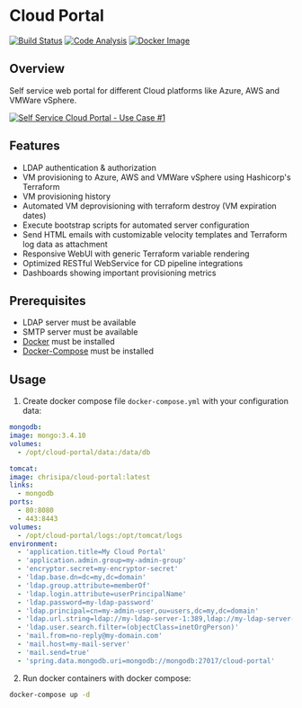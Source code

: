 Cloud Portal
============

[![Build Status](https://papke.it/jenkins/buildStatus/icon?job=cloud-portal)](https://papke.it/jenkins/job/cloud-portal/)
[![Code Analysis](https://img.shields.io/badge/code%20analysis-available-blue.svg)](https://papke.it/sonar/overview?id=219)
[![Docker Image](https://img.shields.io/badge/docker%20image-available-blue.svg)](https://hub.docker.com/r/chrisipa/cloud-portal/)

Overview
--------

Self service web portal for different Cloud platforms like Azure, AWS and VMWare vSphere.

[![Self Service Cloud Portal - Use Case #1](https://github.com/chrisipa/cloud-portal/raw/master/public/youtube.png)](https://youtu.be/NKZ46OSocp8 "Self Service Cloud Portal - Use Case #1")

Features
--------

* LDAP authentication & authorization
* VM provisioning to Azure, AWS and VMWare vSphere using Hashicorp's Terraform
* VM provisioning history
* Automated VM deprovisioning with terraform destroy (VM expiration dates)
* Execute bootstrap scripts for automated server configuration
* Send HTML emails with customizable velocity templates and Terraform log data as attachment
* Responsive WebUI with generic Terraform variable rendering
* Optimized RESTful WebService for CD pipeline integrations
* Dashboards showing important provisioning metrics

Prerequisites
-------------

* LDAP server must be available
* SMTP server must be available
* [Docker](https://docs.docker.com/engine/installation/) must be installed
* [Docker-Compose](https://docs.docker.com/compose/install/) must be installed

Usage
-----

1. Create docker compose file `docker-compose.yml` with your configuration data:

  ```yml
mongodb:
  image: mongo:3.4.10
  volumes:
    - /opt/cloud-portal/data:/data/db

tomcat:
  image: chrisipa/cloud-portal:latest
  links:
    - mongodb
  ports:
    - 80:8080
    - 443:8443
  volumes:
    - /opt/cloud-portal/logs:/opt/tomcat/logs
  environment:
    - 'application.title=My Cloud Portal'
    - 'application.admin.group=my-admin-group'
    - 'encryptor.secret=my-encryptor-secret'
    - 'ldap.base.dn=dc=my,dc=domain'
    - 'ldap.group.attribute=memberOf'
    - 'ldap.login.attribute=userPrincipalName'
    - 'ldap.password=my-ldap-password'
    - 'ldap.principal=cn=my-admin-user,ou=users,dc=my,dc=domain'
    - 'ldap.url.string=ldap://my-ldap-server-1:389,ldap://my-ldap-server-2:389'
    - 'ldap.user.search.filter=(objectClass=inetOrgPerson)'
    - 'mail.from=no-reply@my-domain.com'
    - 'mail.host=my-mail-server'
    - 'mail.send=true'
    - 'spring.data.mongodb.uri=mongodb://mongodb:27017/cloud-portal'
  ```

2. Run docker containers with docker compose:

  ```bash
  docker-compose up -d
  ```
